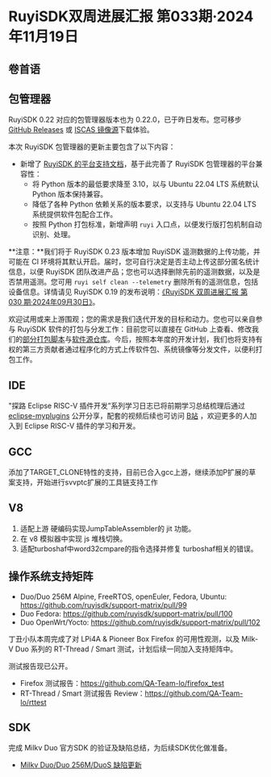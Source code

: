 # RuyiSDK双周进展汇报  第033期·2024年11月19日

## 卷首语

## 包管理器

RuyiSDK 0.22 对应的包管理器版本也为 0.22.0，已于昨日发布。您可移步
[GitHub Releases][ruyi-0.22.0-gh] 或 [ISCAS 镜像源][ruyi-0.22.0-iscas]下载体验。

[ruyi-0.22.0-gh]: https://github.com/ruyisdk/ruyi/releases/tag/0.22.0
[ruyi-0.22.0-iscas]: https://mirror.iscas.ac.cn/ruyisdk/ruyi/releases/0.22.0/

本次 RuyiSDK 包管理器的更新主要包含了以下内容：

* 新增了 [RuyiSDK 的平台支持文档][ruyisdk-platform-support]，基于此完善了 RuyiSDK 包管理器的平台兼容性：
    * 将 Python 版本的最低要求降至 3.10，以与 Ubuntu 22.04 LTS 系统默认 Python 版本保持兼容。
    * 降低了各种 Python 依赖关系的版本要求，以支持与 Ubuntu 22.04 LTS 系统提供软件包配合工作。
    * 按照 Python 打包标准，新增声明 `ruyi` 入口点，以便发行版打包机制自动识别、处理。

**注意：**我们将于 RuyiSDK 0.23 版本增加 RuyiSDK 遥测数据的上传功能，并可能在 CI
环境将其默认开启。届时，您可自行决定是否主动上传这部分匿名统计信息，以便
RuyiSDK 团队改进产品；您也可以选择删除先前的遥测数据，以及是否禁用遥测。您可用
`ruyi self clean --telemetry` 删除所有的遥测信息，包括设备信息。详情请见 RuyiSDK 0.19
的发布说明：[《RuyiSDK 双周进展汇报 第 030 期·2024年09月30日》][ruyisdk-biweekly-30]。

[ruyisdk-platform-support]: https://ruyisdk.org/docs/Other/platform-support
[ruyisdk-biweekly-30]: ./20240930-ruyisdk-biweekly-30.md

欢迎试用或来上游围观；您的需求是我们迭代开发的目标和动力。您也可以亲自参与
RuyiSDK 软件的打包与分发工作：目前您可以直接在 GitHub 上查看、修改我们的[部分打包脚本](https://github.com/ruyisdk/ruyici)与[软件源仓库](https://github.com/ruyisdk/packages-index)。今后，按照本年度的开发计划，我们也将支持有权的第三方贡献者通过程序化的方式上传软件包、系统镜像等分发文件，以便利打包工作。

## IDE
"探路 Eclipse RISC-V 插件开发”系列学习日志已将前期学习总结梳理后通过 [eclipse-myplugins](https://github.com/xijing21/eclipse-myplugins) 公开分享，配套的视频后续也可访问 [B站](https://space.bilibili.com/405461644) ，欢迎更多的人加入到 Eclipse RISC-V 插件的学习和开发。

## GCC
添加了TARGET_CLONE特性的支持，目前已合入gcc上游，继续添加P扩展的草案支持，开始进行svvptc扩展的工具链支持工作


## V8
1. 适配上游 硬编码实现JumpTableAssembler的 jit 功能。
2. 在 v8 模拟器中实现 js 堆栈切换。
3. 适配turboshaf中word32cmpare的指令选择并修复 turboshaf相关的错误。


## 操作系统支持矩阵

- Duo/Duo 256M Alpine, FreeRTOS, openEuler, Fedora, Ubuntu: https://github.com/ruyisdk/support-matrix/pull/99
- Duo Fedora: https://github.com/ruyisdk/support-matrix/pull/100
- Duo OpenWrt/Yocto: https://github.com/ruyisdk/support-matrix/pull/102

丁丑小队本周完成了对 LPi4A & Pioneer Box Firefox 的可用性观测，以及 Milk-V Duo 系列的 RT-Thread / Smart 测试，计划后续一同加入支持矩阵中。

测试报告现已公开。

- Firefox 测试报告：https://github.com/QA-Team-lo/firefox_test
- RT-Thread / Smart 测试报告 Review：https://github.com/QA-Team-lo/rttest

## SDK
完成 Milkv Duo 官方SDK 的验证及缺陷总结，为后续SDK优化做准备。
- [Milkv Duo/Duo 256M/DuoS 缺陷更新](https://gitee.com/yunxiangluo/milkv-duo/blob/master/todo.md)

